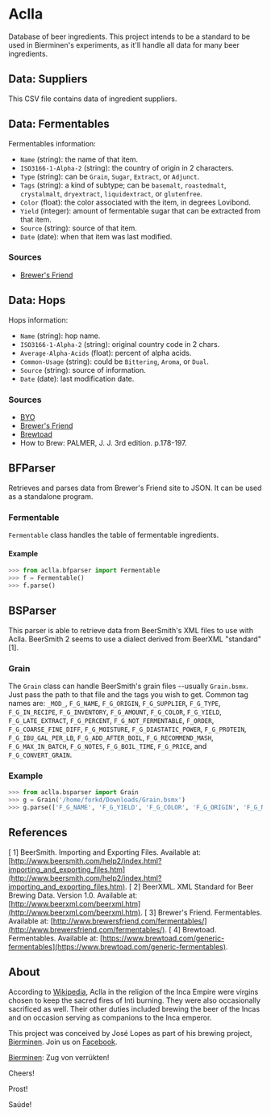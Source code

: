 # Aclla
Database of beer ingredients.  This project intends to be a standard to be used in Bierminen's experiments, as it'll handle all data for many beer ingredients.


## Data: Suppliers
This CSV file contains data of ingredient suppliers.


## Data: Fermentables
Fermentables information:

* `Name` (string): the name of that item.
* `ISO3166-1-Alpha-2` (string): the country of origin in 2 characters.
* `Type` (string): can be `Grain`, `Sugar`, `Extract`, or `Adjunct`.
* `Tags` (string): a kind of subtype; can be `basemalt`, `roastedmalt`, `crystalmalt`, `dryextract`, `liquidextract`, or `glutenfree`.
* `Color` (float): the color associated with the item, in degrees Lovibond.
* `Yield` (integer): amount of fermentable sugar that can be extracted from that item.
* `Source` (string): source of that item.
* `Date` (date): when that item was last modified.

### Sources

* [Brewer's Friend](http://www.brewersfriend.com/fermentables/)


## Data: Hops
Hops information:

* `Name` (string): hop name.
* `ISO3166-1-Alpha-2` (string): original country code in 2 chars.
* `Average-Alpha-Acids` (float): percent of alpha acids.
* `Common-Usage` (string): could be `Bittering`, `Aroma`, or `Dual`.
* `Source` (string): source of information.
* `Date` (date): last modification date.

### Sources

* [BYO](https://byo.com/resources/hops)
* [Brewer's Friend](http://www.brewersfriend.com/hops/)
* [Brewtoad](https://www.brewtoad.com/hops)
* How to Brew: PALMER, J. J.  3rd edition.  p.178-197.


## BFParser
Retrieves and parses data from Brewer's Friend site to JSON.  It can be used as a standalone program.

### Fermentable
`Fermentable` class handles the table of fermentable ingredients.

#### Example
```python
>>> from aclla.bfparser import Fermentable
>>> f = Fermentable()
>>> f.parse()
```


## BSParser
This parser is able to retrieve data from BeerSmith's XML files to use with Aclla.  BeerSmith 2 seems to use a dialect derived from BeerXML "standard" [1].

### Grain
The `Grain` class can handle BeerSmith's grain files --usually `Grain.bsmx`.  Just pass the path to that file and the tags you wish to get.  Common tag names are: `_MOD_`, `F_G_NAME`, `F_G_ORIGIN`, `F_G_SUPPLIER`, `F_G_TYPE`, `F_G_IN_RECIPE`, `F_G_INVENTORY`, `F_G_AMOUNT`, `F_G_COLOR`, `F_G_YIELD`, `F_G_LATE_EXTRACT`, `F_G_PERCENT`, `F_G_NOT_FERMENTABLE`, `F_ORDER`, `F_G_COARSE_FINE_DIFF`, `F_G_MOISTURE`, `F_G_DIASTATIC_POWER`, `F_G_PROTEIN`, `F_G_IBU_GAL_PER_LB`, `F_G_ADD_AFTER_BOIL`, `F_G_RECOMMEND_MASH`, `F_G_MAX_IN_BATCH`, `F_G_NOTES`, `F_G_BOIL_TIME`, `F_G_PRICE`, and `F_G_CONVERT_GRAIN`.

### Example
```python
>>> from aclla.bsparser import Grain
>>> g = Grain('/home/forkd/Downloads/Grain.bsmx')
>>> g.parse(['F_G_NAME', 'F_G_YIELD', 'F_G_COLOR', 'F_G_ORIGIN', 'F_G_NOTES'])
```


## References
[ 1] BeerSmith.  Importing and Exporting Files.  Available at: [http://www.beersmith.com/help2/index.html?importing_and_exporting_files.htm](http://www.beersmith.com/help2/index.html?importing_and_exporting_files.htm).
[ 2] BeerXML.  XML Standard for Beer Brewing Data.  Version 1.0.  Available at: [http://www.beerxml.com/beerxml.htm](http://www.beerxml.com/beerxml.htm).
[ 3] Brewer's Friend.  Fermentables.  Available at: [http://www.brewersfriend.com/fermentables/](http://www.brewersfriend.com/fermentables/).
[ 4] Brewtoad.  Fermentables.  Available at: [https://www.brewtoad.com/generic-fermentables](https://www.brewtoad.com/generic-fermentables).


## About
According to [Wikipedia](https://en.wikipedia.org/wiki/Aclla), Aclla in the religion of the Inca Empire were virgins chosen to keep the sacred fires of Inti burning. They were also occasionally sacrificed as well. Their other duties included brewing the beer of the Incas and on occasion serving as companions to the Inca emperor.

This project was conceived by José Lopes as part of his brewing project, [Bierminen](https://bierminen.com).  Join us on [Facebook](https://facebook.com/bierminen).

[Bierminen](https://bierminen.com): Zug von verrükten!

Cheers!

Prost!

Saúde!

